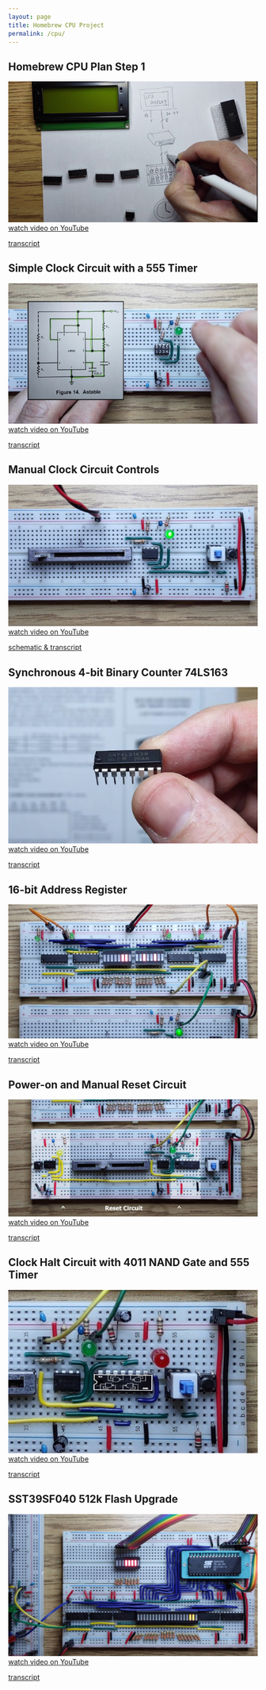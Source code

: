 ```yaml
---
layout: page
title: Homebrew CPU Project
permalink: /cpu/
---
```


## Homebrew CPU Plan Step 1

[![Homebrew CPU Plan Step 1](/images/step1.jpg)
watch video on YouTube](https://youtu.be/QNkcTAgxSCc)

[transcript](/cpu-step-1/)

## Simple Clock Circuit with a 555 Timer

[![Simple Clock Circuit with a 555 Timer](/images/555.jpg)
watch video on YouTube](https://youtu.be/QfnkuXDf6NE)

[transcript](/clock-circuit/)

## Manual Clock Circuit Controls

[![Manual Clock Circuit Controls](/images/clock_controls.jpg)
watch video on YouTube](https://youtu.be/LNIVcQHGDm4)

[schematic & transcript](/clock-controls/)

## Synchronous 4-bit Binary Counter 74LS163

[![Synchronous 4-bit Binary Counter 74LS163](/images/74ls163.jpg)
watch video on YouTube](https://youtu.be/U7ARbuAPPs4)

[transcript](/74ls163-counter/)

## 16-bit Address Register

[![16-bit Address Register](/images/16bit.jpg)
watch video on YouTube](https://youtu.be/FKlDwOu2p_8)

[transcript](/16bit/)

## Power-on and Manual Reset Circuit

[![Power-on and Manual Reset Circuit](/images/reset.jpg)
watch video on YouTube](https://youtu.be/gnpy3CmJbko)

[transcript](/reset/)

## Clock Halt Circuit with 4011 NAND Gate and 555 Timer

[![Clock Halt Circuit with 4011 NAND Gate and 555 Timer](/images/halt.jpg)
watch video on YouTube](https://youtu.be/-j5fzLaksTk)

[transcript](/halt/)

## SST39SF040 512k Flash Upgrade

[![SST39SF040 512k Flash Upgrade](/images/512k.jpg)
watch video on YouTube](https://youtu.be/UDAXxEo3heA)

[transcript](/512k-flash/)

